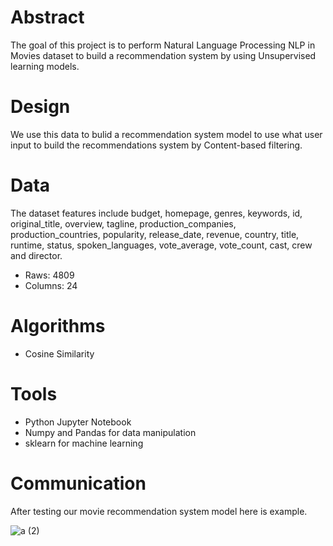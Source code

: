 # Abstract

The goal of this project is to perform Natural Language Processing NLP in Movies dataset to build a recommendation system by using Unsupervised learning models.

# Design

We use this data to bulid a recommendation system model to use what user input to build the recommendations system by Content-based filtering. 

# Data

The dataset features include budget, homepage, genres, keywords, id, original_title, overview, tagline, production_companies, production_countries, popularity, release_date, revenue, country, title, runtime, status, spoken_languages, vote_average, vote_count, cast, crew and director.

- Raws: 4809 
- Columns: 24 

# Algorithms

- Cosine Similarity

# Tools
 
- Python Jupyter Notebook
- Numpy and Pandas for data manipulation
- sklearn for machine learning

# Communication

After testing our movie recommendation system model here is example.

![a (2)](https://user-images.githubusercontent.com/93079353/147768714-778a08e5-cfca-42b7-97a2-38bd106058ce.png)

